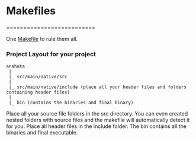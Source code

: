 # Makefiles
==========================

One [Makefile](./v3/Makefile) to rule them all.

### Project Layout for your project

```
anahata
 |
 |_ src/main/native/src 
 |
 |_ src/main/native/include (place all your header files and folders containing header files)
 |
 |_ bin (contains the binaries and final binary)
```

Place all your source file folders in the src directory. You can even created nested folders
with source files and the makefile will automatically detect it for you. Place all header files
in the include folder. The bin contains all the binaries and final executable.


